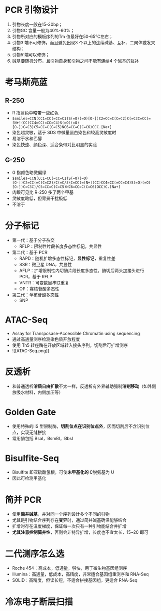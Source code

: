 # PCR 引物设计
1. 引物长度一般在15-30bp；
2. 引物GC 含量一般为40%-60%；
3. 引物所对应的模板序列的Tm 值最好在50-65℃左右；
4. 引物3’端不可修饰，而且避免出现3 个以上的连续碱基、互补、二聚体或发夹结构；
5. 引物5’端可以修饰；
6. 碱基要随机分布，且引物自身和引物之间不能有连续4 个碱基的互补
# 考马斯亮蓝
## R-250
- R 指蓝色中略带一些红色
- `$smiles=CCN(CC1=CC(=CC=C1)S(=O)(=O)[O-])C2=CC=C(C=C2)C(=C3C=CC(=[N+](CC)CC4=CC(=CC=C4)S(=O)(=O)[O-])C=C3)C5=CC=C(C=C5)NC6=CC=C(C=C6)OCC.[Na+]`
- 染色超灵敏，适于 SDS 中微量蛋白染色和较高灵敏度时
- 易溶于水和乙醇
- 染色快速、颜色深、适合条带对比明显的实验
## G-250
- G 指颜色略微偏绿
- `$smiles=CCN(CC1=CC(=CC=C1)S(=O)(=O)[O-])C2=CC(=C(C=C2)/C(=C/3\C=CC(=[N+](CC)CC4=CC(=CC=C4)S(=O)(=O)[O-])C=C3C)/C5=CC=C(C=C5)NC6=CC=C(C=C6)OCC)C.[Na+]`
- 肉眼可见比 R-250 多了两个甲基
- 灵敏度略低，但背景干扰极低
- 不溶于
# 分子标记
- 第一代：基于分子杂交
	- RFLP：限制性片段长度多态性标记，共显性
- 第二代：基于 PCR
	- RAPD：随机扩增多态性标记，**显性标记**，重复性差
	- SSR：微卫星 DNA，共显性
	- AFLP：扩增限制性内切酶片段长度多态性，酶切后两头加接头进行 PCR，基于 RFLP
	- VNTR：可变数目串联重复
	- OP：寡核苷酸多态性
- 第三代：单核苷酸多态性
	- SNP
# ATAC-Seq
- Assay for Transposase-Accessible Chromatin using sequencing
- 通过高通量测序检测染色质开放程度
- 使用 Tn5 转座酶在开放区域转入接头序列，切割后可扩增测序
- ![[ATAC-Seq.png]]
# 反透析
- 和普通透析**溶质自由扩散**不太一样，反透析有外界辅助强制**溶剂移动**（如外侧放吸水材料，内侧加压等）
# Golden Gate
- 使用特殊的ⅡS 型限制酶，**切割位点在识别位点外**，因而切割后不含识别位点，实现无缝拼接
- 常用酶包括 BsaⅠ，BsmBⅠ，BbsⅠ
# Bisulfite-Seq
- Bisulfite 即亚硫酸氢根，可使**未甲基化的 C**脱氨基为 U
- 因此可检测甲基化
# 简并 PCR
- 使用**简并碱基**，并对同一个序列设计多个不同的引物
- 尤其是引物结合序列存在**变异**时，通过简并碱基确保能够结合
- 扩增时存在温度梯度，保证每一次只有一种引物能结合并扩增
- **尤其注意控制简并性**，否则会非特异扩增，长度也不宜太长，15~20 即可
# 二代测序怎么选
- Roche 454：高成本，低通量，够快，用于微生物基因组测序
- Illumina：高通量，低成本，高精度，非常适合基因组重测序和 RNA-Seq
- SOLiD：高精度，但读长短，不适合拼接基因组，更适合 RNA-Seq
# 冷冻电子断层扫描
